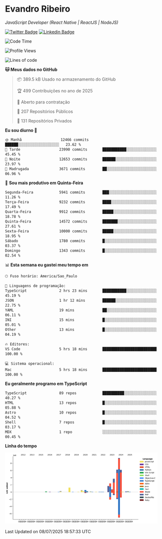 # Evandro **Ribeiro**

*JavaScript Developer (React Native | ReactJS | NodeJS)*

[![Twitter Badge](https://img.shields.io/badge/-@ribeiroevandro-201B2D?style=flat-square&labelColor=201B2D&logo=twitter&logoColor=white&link=https://twitter.com/ribeiroevandro)](https://twitter.com/ribeiroevandro) 
[![Linkedin Badge](https://img.shields.io/badge/-Evandro%20Ribeiro-201B2D?style=flat-square&logo=Linkedin&logoColor=white&link=https://www.linkedin.com/in/ribeiroevandro)](https://www.linkedin.com/in/ribeiroevandro) 


<!--START_SECTION:waka-->
![Code Time](http://img.shields.io/badge/Code%20Time-4%2C587%20hrs%2058%20mins-blue)

![Profile Views](http://img.shields.io/badge/Visualizac%C3%B5es%20do%20perfil-0-blue)

![Lines of code](https://img.shields.io/badge/Desde%20o%20Hello%20World%20eu%20escrevi-33.8%20million%20linhas%20de%20c%C3%B3digo-blue)

**🐱 Meus dados no GitHub** 

> 📦 389.5 kB Usado no armazenamento do GitHub 
 > 
> 🏆 499 Contribuições no ano de 2025
 > 
> 💼 Aberto para contratação
 > 
> 📜 207 Repositórios Públicos 
 > 
> 🔑 131 Repositórios Privados 
 > 
**Eu sou diurno 🐤** 

```text
🌞 Manhã                  12466 commits       ██████░░░░░░░░░░░░░░░░░░░   23.62 % 
🌆 Tarde                  23990 commits       ███████████░░░░░░░░░░░░░░   45.45 % 
🌃 Noite                  12653 commits       ██████░░░░░░░░░░░░░░░░░░░   23.97 % 
🌙 Madrugada              3671 commits        ██░░░░░░░░░░░░░░░░░░░░░░░   06.96 % 
```
📅 **Sou mais produtivo em Quinta-Feira** 

```text
Segunda-Feira            5941 commits        ███░░░░░░░░░░░░░░░░░░░░░░   11.26 % 
Terça-Feira              9232 commits        ████░░░░░░░░░░░░░░░░░░░░░   17.49 % 
Quarta-Feira             9912 commits        █████░░░░░░░░░░░░░░░░░░░░   18.78 % 
Quinta-Feira             14572 commits       ███████░░░░░░░░░░░░░░░░░░   27.61 % 
Sexta-Feira              10000 commits       █████░░░░░░░░░░░░░░░░░░░░   18.95 % 
Sábado                   1780 commits        █░░░░░░░░░░░░░░░░░░░░░░░░   03.37 % 
Domingo                  1343 commits        █░░░░░░░░░░░░░░░░░░░░░░░░   02.54 % 
```


📊 **Esta semana eu gastei meu tempo em** 

```text
🕑︎ Fuso horário: America/Sao_Paulo

💬 Linguagens de programação: 
TypeScript               2 hrs 23 mins       ███████████░░░░░░░░░░░░░░   45.19 % 
JSON                     1 hr 12 mins        ██████░░░░░░░░░░░░░░░░░░░   22.75 % 
YAML                     19 mins             ██░░░░░░░░░░░░░░░░░░░░░░░   06.11 % 
INI                      15 mins             █░░░░░░░░░░░░░░░░░░░░░░░░   05.01 % 
Other                    13 mins             █░░░░░░░░░░░░░░░░░░░░░░░░   04.19 % 

🔥 Editores: 
VS Code                  5 hrs 18 mins       █████████████████████████   100.00 % 

💻 Sistema operacional: 
Mac                      5 hrs 18 mins       █████████████████████████   100.00 % 
```

**Eu geralmente programo em TypeScript** 

```text
TypeScript               89 repos            ██████████░░░░░░░░░░░░░░░   40.27 % 
HTML                     13 repos            █░░░░░░░░░░░░░░░░░░░░░░░░   05.88 % 
Astro                    10 repos            █░░░░░░░░░░░░░░░░░░░░░░░░   04.52 % 
Shell                    7 repos             █░░░░░░░░░░░░░░░░░░░░░░░░   03.17 % 
MDX                      1 repo              ░░░░░░░░░░░░░░░░░░░░░░░░░   00.45 % 
```



**Linha do tempo**

![Lines of Code chart](https://raw.githubusercontent.com/ribeiroevandro/ribeiroevandro/main/assets/bar_graph.png)


 Last Updated on 08/07/2025 18:57:33 UTC
<!--END_SECTION:waka-->
